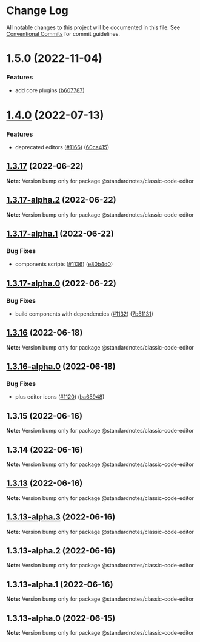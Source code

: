 # Change Log

All notable changes to this project will be documented in this file.
See [Conventional Commits](https://conventionalcommits.org) for commit guidelines.

# 1.5.0 (2022-11-04)

### Features

* add core plugins ([b607787](https://github.com/standardnotes/plugins/commit/b60778762306f5647cb715102eab23083b266718))

# [1.4.0](https://github.com/standardnotes/app/compare/@standardnotes/classic-code-editor@1.3.17...@standardnotes/classic-code-editor@1.4.0) (2022-07-13)

### Features

* deprecated editors ([#1166](https://github.com/standardnotes/app/issues/1166)) ([60ca415](https://github.com/standardnotes/app/commit/60ca4150446f9a14bb6a31416686c6d07a7d0cd9))

## [1.3.17](https://github.com/standardnotes/app/compare/@standardnotes/classic-code-editor@1.3.17-alpha.2...@standardnotes/classic-code-editor@1.3.17) (2022-06-22)

**Note:** Version bump only for package @standardnotes/classic-code-editor

## [1.3.17-alpha.2](https://github.com/standardnotes/app/compare/@standardnotes/classic-code-editor@1.3.17-alpha.1...@standardnotes/classic-code-editor@1.3.17-alpha.2) (2022-06-22)

**Note:** Version bump only for package @standardnotes/classic-code-editor

## [1.3.17-alpha.1](https://github.com/standardnotes/app/compare/@standardnotes/classic-code-editor@1.3.17-alpha.0...@standardnotes/classic-code-editor@1.3.17-alpha.1) (2022-06-22)

### Bug Fixes

* components scripts ([#1136](https://github.com/standardnotes/app/issues/1136)) ([e80b4d0](https://github.com/standardnotes/app/commit/e80b4d0ffad495c758b593c30e1c4c754dda9b7e))

## [1.3.17-alpha.0](https://github.com/standardnotes/app/compare/@standardnotes/classic-code-editor@1.3.16...@standardnotes/classic-code-editor@1.3.17-alpha.0) (2022-06-22)

### Bug Fixes

* build components with dependencies ([#1132](https://github.com/standardnotes/app/issues/1132)) ([7b51131](https://github.com/standardnotes/app/commit/7b51131082567e06167664f6f0e69bf37cee6fb3))

## [1.3.16](https://github.com/standardnotes/app/compare/@standardnotes/classic-code-editor@1.3.16-alpha.0...@standardnotes/classic-code-editor@1.3.16) (2022-06-18)

**Note:** Version bump only for package @standardnotes/classic-code-editor

## [1.3.16-alpha.0](https://github.com/standardnotes/app/compare/@standardnotes/classic-code-editor@1.3.15...@standardnotes/classic-code-editor@1.3.16-alpha.0) (2022-06-18)

### Bug Fixes

* plus editor icons ([#1120](https://github.com/standardnotes/app/issues/1120)) ([ba65948](https://github.com/standardnotes/app/commit/ba65948364a3fca7bfa5005c56802102c73ccd99))

## 1.3.15 (2022-06-16)

**Note:** Version bump only for package @standardnotes/classic-code-editor

## 1.3.14 (2022-06-16)

**Note:** Version bump only for package @standardnotes/classic-code-editor

## [1.3.13](https://github.com/standardnotes/app/compare/@standardnotes/classic-code-editor@1.3.13-alpha.3...@standardnotes/classic-code-editor@1.3.13) (2022-06-16)

**Note:** Version bump only for package @standardnotes/classic-code-editor

## [1.3.13-alpha.3](https://github.com/standardnotes/app/compare/@standardnotes/classic-code-editor@1.3.13-alpha.2...@standardnotes/classic-code-editor@1.3.13-alpha.3) (2022-06-16)

**Note:** Version bump only for package @standardnotes/classic-code-editor

## 1.3.13-alpha.2 (2022-06-16)

**Note:** Version bump only for package @standardnotes/classic-code-editor

## 1.3.13-alpha.1 (2022-06-16)

**Note:** Version bump only for package @standardnotes/classic-code-editor

## 1.3.13-alpha.0 (2022-06-15)

**Note:** Version bump only for package @standardnotes/classic-code-editor
